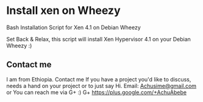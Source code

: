 Install xen on Wheezy
=========

Bash Installation Script for Xen 4.1 on Debian Wheezy


Set Back & Relax, this script will install Xen Hypervisor 4.1 on your Debian Wheezy :)


Contact me
--
I am from Ethiopia. Contact me If you have a project you'd like to discuss, needs a hand on your project or to just say Hi. 
Email:  Achusime@gmail.com or You can reach me via G+ :) G+ https://plus.google.com/+AchuAbebe
